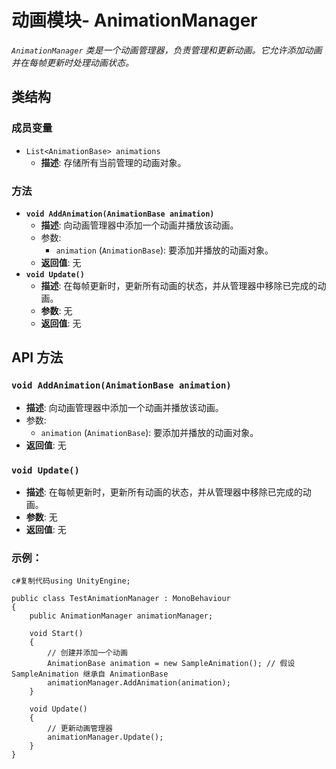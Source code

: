 

# **动画模块- AnimationManager**

*`AnimationManager` 类是一个动画管理器，负责管理和更新动画。它允许添加动画并在每帧更新时处理动画状态。*

## 类结构

### 成员变量

- `List<AnimationBase> animations`
  - **描述**: 存储所有当前管理的动画对象。

### 方法

- **`void AddAnimation(AnimationBase animation)`**
  - **描述**: 向动画管理器中添加一个动画并播放该动画。
  - 参数:
    - `animation` (`AnimationBase`): 要添加并播放的动画对象。
  - **返回值**: 无
- **`void Update()`**
  - **描述**: 在每帧更新时，更新所有动画的状态，并从管理器中移除已完成的动画。
  - **参数**: 无
  - **返回值**: 无

## API 方法

### `void AddAnimation(AnimationBase animation)`

- **描述**: 向动画管理器中添加一个动画并播放该动画。
- 参数:
  - `animation` (`AnimationBase`): 要添加并播放的动画对象。
- **返回值**: 无

### `void Update()`

- **描述**: 在每帧更新时，更新所有动画的状态，并从管理器中移除已完成的动画。
- **参数**: 无
- **返回值**: 无

### 示例：

```
c#复制代码using UnityEngine;

public class TestAnimationManager : MonoBehaviour
{
    public AnimationManager animationManager;

    void Start()
    {
        // 创建并添加一个动画
        AnimationBase animation = new SampleAnimation(); // 假设 SampleAnimation 继承自 AnimationBase
        animationManager.AddAnimation(animation);
    }

    void Update()
    {
        // 更新动画管理器
        animationManager.Update();
    }
}
```
